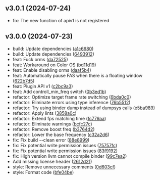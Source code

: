 ## v3.0.1 (2024-07-24)

- fix: The new function of apiv1 is not registered

## v3.0.0 (2024-07-23)

* build: Update dependencies ([a1c6680](https://github.com/shadow3aaa/fas-rs/commit/a1c6680))
* build: Update dependencies ([6493912](https://github.com/shadow3aaa/fas-rs/commit/6493912))
* feat: Fuck orms ([da72525](https://github.com/shadow3aaa/fas-rs/commit/da72525))
* feat: Workaround on Color OS ([bd11d19](https://github.com/shadow3aaa/fas-rs/commit/bd11d19))
* feat: Enable disabling orms ([daaf5b4](https://github.com/shadow3aaa/fas-rs/commit/daaf5b4))
* feat: Automatically pause FAS when there is a floating window ([622b7d5](https://github.com/shadow3aaa/fas-rs/commit/622b7d5))
* feat: Plugin API v1 ([c2bc9a3](https://github.com/shadow3aaa/fas-rs/commit/c2bc9a3))
* feat: Add controll_min_freq switch ([0b3ed1b](https://github.com/shadow3aaa/fas-rs/commit/0b3ed1b))
* refactor: Optimize target frame rate switching ([6bda0c0](https://github.com/shadow3aaa/fas-rs/commit/6bda0c0))
* refactor: Eliminate errors using type inference ([76b5512](https://github.com/shadow3aaa/fas-rs/commit/76b5512))
* refactor: Try using binder dump instead of dumpsys calls ([e5ba989](https://github.com/shadow3aaa/fas-rs/commit/e5ba989))
* refactor: Apply lints ([3858a0c](https://github.com/shadow3aaa/fas-rs/commit/3858a0c))
* refactor: Extend fps matching time ([fc779aa](https://github.com/shadow3aaa/fas-rs/commit/fc779aa))
* refactor: Eliminate warnings ([bcfc27c](https://github.com/shadow3aaa/fas-rs/commit/bcfc27c))
* refactor: Remove boost freq ([b3764d2](https://github.com/shadow3aaa/fas-rs/commit/b3764d2))
* refactor: Lower the base frequency ([c32a2d6](https://github.com/shadow3aaa/fas-rs/commit/c32a2d6))
* fix: Fix build --clean error ([88e8999](https://github.com/shadow3aaa/fas-rs/commit/88e8999))
* fix: Fix potential write permission issues ([75757fc](https://github.com/shadow3aaa/fas-rs/commit/75757fc))
* fix: Fix potential write permission issues ([83f9192](https://github.com/shadow3aaa/fas-rs/commit/83f9192))
* fix: High version llvm cannot compile binder ([99c7ea2](https://github.com/shadow3aaa/fas-rs/commit/99c7ea2))
* Add missing license header ([2612d21](https://github.com/shadow3aaa/fas-rs/commit/2612d21))
* style: Remove unnecessary comments ([0d603cf](https://github.com/shadow3aaa/fas-rs/commit/0d603cf))
* style: Format code ([bfe04be](https://github.com/shadow3aaa/fas-rs/commit/bfe04be))
